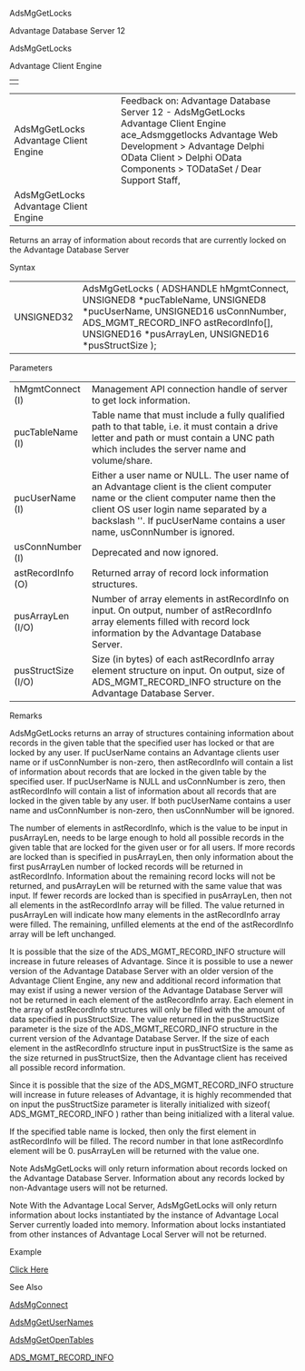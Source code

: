 AdsMgGetLocks




Advantage Database Server 12  

AdsMgGetLocks

Advantage Client Engine

|  |
| --- |
|  |

|  |  |  |  |  |
| --- | --- | --- | --- | --- |
| AdsMgGetLocks  Advantage Client Engine |  |  | Feedback on: Advantage Database Server 12 - AdsMgGetLocks Advantage Client Engine ace\_Adsmggetlocks Advantage Web Development > Advantage Delphi OData Client > Delphi OData Components > TODataSet / Dear Support Staff, |  |
| AdsMgGetLocks  Advantage Client Engine |  |  |  |  |

Returns an array of information about records that are currently locked on the Advantage Database Server

Syntax

|  |  |
| --- | --- |
| UNSIGNED32 | AdsMgGetLocks ( ADSHANDLE hMgmtConnect,  UNSIGNED8 \*pucTableName,  UNSIGNED8 \*pucUserName,  UNSIGNED16 usConnNumber,  ADS\_MGMT\_RECORD\_INFO astRecordInfo[],  UNSIGNED16 \*pusArrayLen,  UNSIGNED16 \*pusStructSize ); |

Parameters

|  |  |
| --- | --- |
| hMgmtConnect (I) | Management API connection handle of server to get lock information. |
| pucTableName (I) | Table name that must include a fully qualified path to that table, i.e. it must contain a drive letter and path or must contain a UNC path which includes the server name and volume/share. |
| pucUserName (I) | Either a user name or NULL. The user name of an Advantage client is the client computer name or the client computer name then the client OS user login name separated by a backslash '\'. If pucUserName contains a user name, usConnNumber is ignored. |
| usConnNumber (I) | Deprecated and now ignored. |
| astRecordInfo (O) | Returned array of record lock information structures. |
| pusArrayLen (I/O) | Number of array elements in astRecordInfo on input. On output, number of astRecordInfo array elements filled with record lock information by the Advantage Database Server. |
| pusStructSize (I/O) | Size (in bytes) of each astRecordInfo array element structure on input. On output, size of ADS\_MGMT\_RECORD\_INFO structure on the Advantage Database Server. |

Remarks

AdsMgGetLocks returns an array of structures containing information about records in the given table that the specified user has locked or that are locked by any user. If pucUserName contains an Advantage clients user name or if usConnNumber is non-zero, then astRecordInfo will contain a list of information about records that are locked in the given table by the specified user. If pucUserName is NULL and usConnNumber is zero, then astRecordInfo will contain a list of information about all records that are locked in the given table by any user. If both pucUserName contains a user name and usConnNumber is non-zero, then usConnNumber will be ignored.

The number of elements in astRecordInfo, which is the value to be input in pusArrayLen, needs to be large enough to hold all possible records in the given table that are locked for the given user or for all users. If more records are locked than is specified in pusArrayLen, then only information about the first pusArrayLen number of locked records will be returned in astRecordInfo. Information about the remaining record locks will not be returned, and pusArrayLen will be returned with the same value that was input. If fewer records are locked than is specified in pusArrayLen, then not all elements in the astRecordInfo array will be filled. The value returned in pusArrayLen will indicate how many elements in the astRecordInfo array were filled. The remaining, unfilled elements at the end of the astRecordInfo array will be left unchanged.

It is possible that the size of the ADS\_MGMT\_RECORD\_INFO structure will increase in future releases of Advantage. Since it is possible to use a newer version of the Advantage Database Server with an older version of the Advantage Client Engine, any new and additional record information that may exist if using a newer version of the Advantage Database Server will not be returned in each element of the astRecordInfo array. Each element in the array of astRecordInfo structures will only be filled with the amount of data specified in pusStructSize. The value returned in the pusStructSize parameter is the size of the ADS\_MGMT\_RECORD\_INFO structure in the current version of the Advantage Database Server. If the size of each element in the astRecordInfo structure input in pusStructSize is the same as the size returned in pusStructSize, then the Advantage client has received all possible record information.

Since it is possible that the size of the ADS\_MGMT\_RECORD\_INFO structure will increase in future releases of Advantage, it is highly recommended that on input the pusStructSize parameter is literally initialized with sizeof( ADS\_MGMT\_RECORD\_INFO ) rather than being initialized with a literal value.

If the specified table name is locked, then only the first element in astRecordInfo will be filled. The record number in that lone astRecordInfo element will be 0. pusArrayLen will be returned with the value one.

Note AdsMgGetLocks will only return information about records locked on the Advantage Database Server. Information about any records locked by non-Advantage users will not be returned.

Note With the Advantage Local Server, AdsMgGetLocks will only return information about locks instantiated by the instance of Advantage Local Server currently loaded into memory. Information about locks instantiated from other instances of Advantage Local Server will not be returned.

Example

[Click Here](ace_advantage_management_api_examples.htm#adsmggetlocks_example)

See Also

[AdsMgConnect](ace_adsmgconnect.htm)

[AdsMgGetUserNames](ace_adsmggetusernames.htm)

[AdsMgGetOpenTables](ace_adsmggetopentables.htm)

[ADS\_MGMT\_RECORD\_INFO](ace_ads_mgmt_record_info.htm)